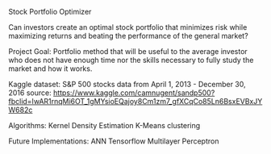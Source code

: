 Stock Portfolio Optimizer

Can investors create an optimal stock portfolio that minimizes risk while maximizing returns and beating the performance of the general market?

Project Goal: 
	Portfolio method that will be useful to the average investor who does not have enough time nor the skills necessary to fully study the market and how it works.

Kaggle dataset: S&P 500 stocks data from April 1, 2013 - December 30, 2016 
source: https://www.kaggle.com/camnugent/sandp500?fbclid=IwAR1rnqMi6OT_1gMYsioEQajoy8Cm1zm7_gfXCqCo85Ln6BsxEVBxJYW682c

Algorithms:
Kernel Density Estimation
K-Means clustering

Future Implementations:
ANN
Tensorflow
Multilayer Perceptron



